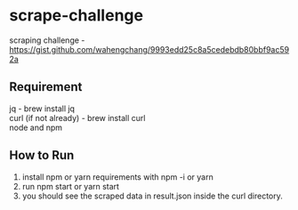 # scrape-challenge
scraping challenge - https://gist.github.com/wahengchang/9993edd25c8a5cedebdb80bbf9ac592a

## Requirement
jq - brew install jq<br />
curl (if not already) - brew install curl<br />
node and npm<br />

## How to Run
1. install npm or yarn requirements with npm -i or yarn
2. run npm start or yarn start
3. you should see the scraped data in result.json inside the curl directory.

